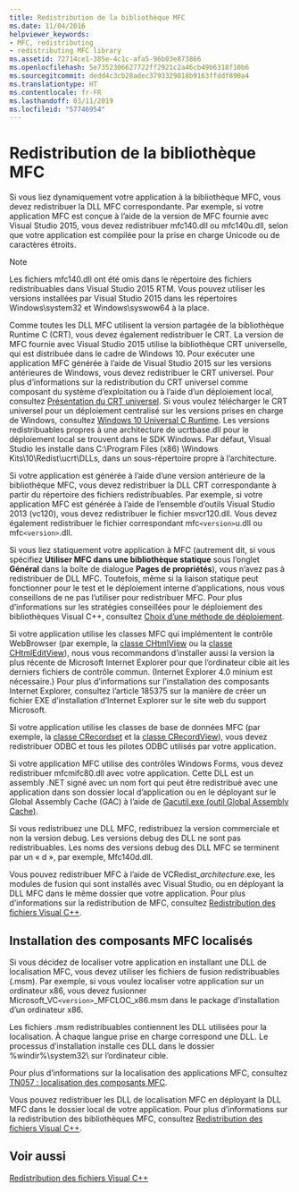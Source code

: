 ```yaml
---
title: Redistribution de la bibliothèque MFC
ms.date: 11/04/2016
helpviewer_keywords:
- MFC, redistributing
- redistributing MFC library
ms.assetid: 72714ce1-385e-4c1c-afa5-96b03e873866
ms.openlocfilehash: 5e7352306627722ff2921c2a46cb49b6318f10b6
ms.sourcegitcommit: dedd4c3cb28adec3793329018b9163ffddf890a4
ms.translationtype: HT
ms.contentlocale: fr-FR
ms.lasthandoff: 03/11/2019
ms.locfileid: "57746954"
---
```

# <a name="redistributing-the-mfc-library"></a>Redistribution de la bibliothèque MFC

Si vous liez dynamiquement votre application à la bibliothèque MFC, vous devez redistribuer la DLL MFC correspondante. Par exemple, si votre application MFC est conçue à l’aide de la version de MFC fournie avec Visual Studio 2015, vous devez redistribuer mfc140.dll ou mfc140u.dll, selon que votre application est compilée pour la prise en charge Unicode ou de caractères étroits.

> [!NOTE]
>  Les fichiers mfc140.dll ont été omis dans le répertoire des fichiers redistribuables dans Visual Studio 2015 RTM. Vous pouvez utiliser les versions installées par Visual Studio 2015 dans les répertoires Windows\system32 et Windows\syswow64 à la place.

Comme toutes les DLL MFC utilisent la version partagée de la bibliothèque Runtime C (CRT), vous devez également redistribuer le CRT. La version de MFC fournie avec Visual Studio 2015 utilise la bibliothèque CRT universelle, qui est distribuée dans le cadre de Windows 10. Pour exécuter une application MFC générée à l’aide de Visual Studio 2015 sur les versions antérieures de Windows, vous devez redistribuer le CRT universel. Pour plus d’informations sur la redistribution du CRT universel comme composant du système d’exploitation ou à l’aide d’un déploiement local, consultez [Présentation du CRT universel](http://go.microsoft.com/fwlink/p/?linkid=617977). Si vous voulez télécharger le CRT universel pour un déploiement centralisé sur les versions prises en charge de Windows, consultez [Windows 10 Universal C Runtime](http://go.microsoft.com/fwlink/p/?LinkId=619489). Les versions redistribuables propres à une architecture de ucrtbase.dll pour le déploiement local se trouvent dans le SDK Windows. Par défaut, Visual Studio les installe dans C:\Program Files (x86) \Windows Kits\10\Redist\ucrt\DLLs\, dans un sous-répertoire propre à l’architecture.

Si votre application est générée à l’aide d’une version antérieure de la bibliothèque MFC, vous devez redistribuer la DLL CRT correspondante à partir du répertoire des fichiers redistribuables. Par exemple, si votre application MFC est générée à l’aide de l’ensemble d’outils Visual Studio 2013 (vc120), vous devez redistribuer le fichier msvcr120.dll. Vous devez également redistribuer le fichier correspondant mfc`<version>`u.dll ou mfc`<version>`.dll.

Si vous liez statiquement votre application à MFC (autrement dit, si vous spécifiez **Utiliser MFC dans une bibliothèque statique** sous l’onglet **Général** dans la boîte de dialogue **Pages de propriétés**), vous n’avez pas à redistribuer de DLL MFC. Toutefois, même si la liaison statique peut fonctionner pour le test et le déploiement interne d’applications, nous vous conseillons de ne pas l’utiliser pour redistribuer MFC. Pour plus d’informations sur les stratégies conseillées pour le déploiement des bibliothèques Visual C++, consultez [Choix d’une méthode de déploiement](../ide/choosing-a-deployment-method.md).

Si votre application utilise les classes MFC qui implémentent le contrôle WebBrowser (par exemple, la [classe CHtmlView](../mfc/reference/chtmlview-class.md) ou la [classe CHtmlEditView](../mfc/reference/chtmleditview-class.md)), nous vous recommandons d’installer aussi la version la plus récente de Microsoft Internet Explorer pour que l’ordinateur cible ait les derniers fichiers de contrôle commun. (Internet Explorer 4.0 minium est nécessaire.) Pour plus d’informations sur l’installation des composants Internet Explorer, consultez l’article 185375 sur la manière de créer un fichier EXE d’installation d’Internet Explorer sur le site web du support Microsoft.

Si votre application utilise les classes de base de données MFC (par exemple, la [classe CRecordset](../mfc/reference/crecordset-class.md) et la [classe CRecordView](../mfc/reference/crecordview-class.md)), vous devez redistribuer ODBC et tous les pilotes ODBC utilisés par votre application.

Si votre application MFC utilise des contrôles Windows Forms, vous devez redistribuer mfcmifc80.dll avec votre application. Cette DLL est un assembly .NET signé avec un nom fort qui peut être redistribué avec une application dans son dossier local d’application ou en le déployant sur le Global Assembly Cache (GAC) à l’aide de [Gacutil.exe (outil Global Assembly Cache)](/dotnet/framework/tools/gacutil-exe-gac-tool).

Si vous redistribuez une DLL MFC, redistribuez la version commerciale et non la version debug. Les versions debug des DLL ne sont pas redistribuables. Les noms des versions debug des DLL MFC se terminent par un « d », par exemple, Mfc140d.dll.

Vous pouvez redistribuer MFC à l’aide de VCRedist_*architecture*.exe, les modules de fusion qui sont installés avec Visual Studio, ou en déployant la DLL MFC dans le même dossier que votre application. Pour plus d’informations sur la redistribution de MFC, consultez [Redistribution des fichiers Visual C++](../ide/redistributing-visual-cpp-files.md).

## <a name="installation-of-localized-mfc-components"></a>Installation des composants MFC localisés

Si vous décidez de localiser votre application en installant une DLL de localisation MFC, vous devez utiliser les fichiers de fusion redistribuables (.msm). Par exemple, si vous voulez localiser votre application sur un ordinateur x86, vous devez fusionner Microsoft_VC`<version>`_MFCLOC_x86.msm dans le package d’installation d’un ordinateur x86.

Les fichiers .msm redistribuables contiennent les DLL utilisées pour la localisation. À chaque langue prise en charge correspond une DLL. Le processus d’installation installe ces DLL dans le dossier %windir%\system32\ sur l’ordinateur cible.

Pour plus d’informations sur la localisation des applications MFC, consultez [TN057 : localisation des composants MFC](../mfc/tn057-localization-of-mfc-components.md).

Vous pouvez redistribuer les DLL de localisation MFC en déployant la DLL MFC dans le dossier local de votre application. Pour plus d’informations sur la redistribution des bibliothèques MFC, consultez [Redistribution des fichiers Visual C++](../ide/redistributing-visual-cpp-files.md).

## <a name="see-also"></a>Voir aussi

[Redistribution des fichiers Visual C++](../ide/redistributing-visual-cpp-files.md)
